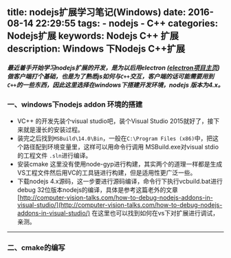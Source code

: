 title: nodejs扩展学习笔记(Windows)
date: 2016-08-14 22:29:55
tags:
	- nodejs
	- C++
categories: Nodejs扩展
keywords: Nodejs C++ 扩展
description: Windows 下Nodejs C++扩展
---
##### 最近着手开始学习nodejs扩展的开发，是为以后用electron ([electron项目主页](http://electron.atom.io/)) 做客户端打个基础，也是为了熟悉js如何与`C++`交互，客户端的话可能需要用到`C++`的一些东西，因此这里选择在windows下搭建开发环境，nodejs 版本为4.x。
<!-- more -->
### 一、windows下nodejs addon 环境的搭建
- VC++ 的开发先装个visual studio吧，装个Visual Studio 2015就好了，接下来就是漫长的安装过程。
- 装完之后找到`MSBuild\14.0\Bin`，一般在`C:\Program Files (x86)`中，把这个路径配到环境变量里，这样可以用命令行调用 MSBuild.exe对visual stdio 的工程文件 `.sln`进行编译。
- 安装cmake 这里没有使用node-gyp进行构建，其实两个的道理一样都是生成VS工程文件然后用VC的工具链进行构建，但是适用性更广泛一些。
- 下载nodejs 4.x源码，这一步要进行源码编译，命令行下执行vcbuild.bat进行debug 32位版本nodejs的编译，具体是参考这篇老外的文章
[http://computer-vision-talks.com/how-to-debug-nodejs-addons-in-visual-studio/](http://computer-vision-talks.com/how-to-debug-nodejs-addons-in-visual-studio/)
在这里也可以找到如何在vs下对扩展进行调试，亲测。
* * *
### 二、cmake的编写



